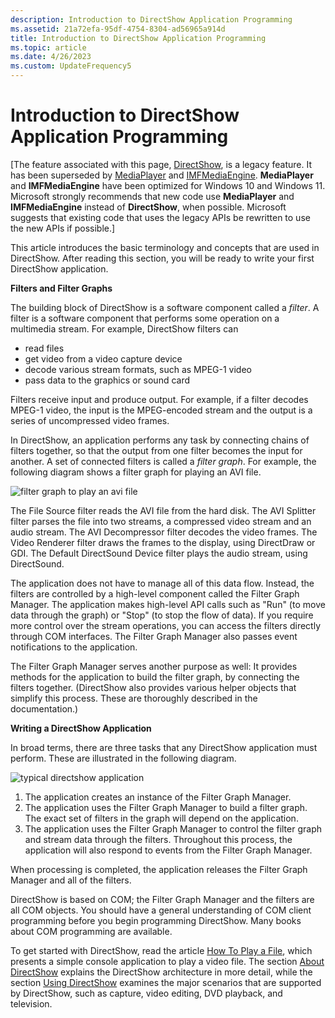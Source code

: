 ```yaml
---
description: Introduction to DirectShow Application Programming
ms.assetid: 21a72efa-95df-4754-8304-ad56965a914d
title: Introduction to DirectShow Application Programming
ms.topic: article
ms.date: 4/26/2023
ms.custom: UpdateFrequency5
---
```


# Introduction to DirectShow Application Programming

\[The feature associated with this page, [DirectShow](/windows/win32/directshow/directshow), is a legacy feature. It has been superseded by [MediaPlayer](/uwp/api/Windows.Media.Playback.MediaPlayer) and [IMFMediaEngine](/windows/win32/api/mfmediaengine/nn-mfmediaengine-imfmediaengine). **MediaPlayer** and **IMFMediaEngine** have been optimized for Windows 10 and Windows 11. Microsoft strongly recommends that new code use **MediaPlayer** and **IMFMediaEngine** instead of **DirectShow**, when possible. Microsoft suggests that existing code that uses the legacy APIs be rewritten to use the new APIs if possible.\]

This article introduces the basic terminology and concepts that are used in DirectShow. After reading this section, you will be ready to write your first DirectShow application.

**Filters and Filter Graphs**

The building block of DirectShow is a software component called a *filter*. A filter is a software component that performs some operation on a multimedia stream. For example, DirectShow filters can

-   read files
-   get video from a video capture device
-   decode various stream formats, such as MPEG-1 video
-   pass data to the graphics or sound card

Filters receive input and produce output. For example, if a filter decodes MPEG-1 video, the input is the MPEG-encoded stream and the output is a series of uncompressed video frames.

In DirectShow, an application performs any task by connecting chains of filters together, so that the output from one filter becomes the input for another. A set of connected filters is called a *filter graph*. For example, the following diagram shows a filter graph for playing an AVI file.

![filter graph to play an avi file](images/avi-filter-graph.png)

The File Source filter reads the AVI file from the hard disk. The AVI Splitter filter parses the file into two streams, a compressed video stream and an audio stream. The AVI Decompressor filter decodes the video frames. The Video Renderer filter draws the frames to the display, using DirectDraw or GDI. The Default DirectSound Device filter plays the audio stream, using DirectSound.

The application does not have to manage all of this data flow. Instead, the filters are controlled by a high-level component called the Filter Graph Manager. The application makes high-level API calls such as "Run" (to move data through the graph) or "Stop" (to stop the flow of data). If you require more control over the stream operations, you can access the filters directly through COM interfaces. The Filter Graph Manager also passes event notifications to the application.

The Filter Graph Manager serves another purpose as well: It provides methods for the application to build the filter graph, by connecting the filters together. (DirectShow also provides various helper objects that simplify this process. These are thoroughly described in the documentation.)

**Writing a DirectShow Application**

In broad terms, there are three tasks that any DirectShow application must perform. These are illustrated in the following diagram.

![typical directshow application](images/fgm.png)

1.  The application creates an instance of the Filter Graph Manager.
2.  The application uses the Filter Graph Manager to build a filter graph. The exact set of filters in the graph will depend on the application.
3.  The application uses the Filter Graph Manager to control the filter graph and stream data through the filters. Throughout this process, the application will also respond to events from the Filter Graph Manager.

When processing is completed, the application releases the Filter Graph Manager and all of the filters.

DirectShow is based on COM; the Filter Graph Manager and the filters are all COM objects. You should have a general understanding of COM client programming before you begin programming DirectShow. Many books about COM programming are available.

To get started with DirectShow, read the article [How To Play a File](how-to-play-a-file.md), which presents a simple console application to play a video file. The section [About DirectShow](about-directshow.md) explains the DirectShow architecture in more detail, while the section [Using DirectShow](using-directshow.md) examines the major scenarios that are supported by DirectShow, such as capture, video editing, DVD playback, and television.

 

 



